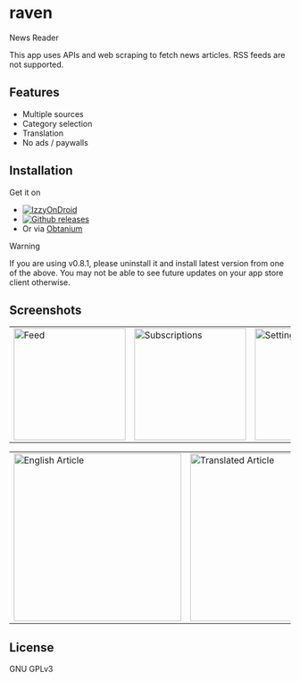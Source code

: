 # raven

News Reader

This app uses APIs and web scraping to fetch news articles. RSS feeds are not supported.

## Features
- Multiple sources
- Category selection
- Translation
- No ads / paywalls


## Installation
Get it on
- [![IzzyOnDroid](https://img.shields.io/endpoint?url=https://apt.izzysoft.de/fdroid/api/v1/shield/kshib.raven)](https://apt.izzysoft.de/fdroid/index/apk/kshib.raven)
- [![Github releases](https://img.shields.io/github/v/release/ksh-b/raven?label=Github)](https://github.com/ksh-b/raven/releases/latest)
- Or via [Obtanium](https://github.com/ImranR98/Obtainium)

> [!WARNING]  
> If you are using v0.8.1, please uninstall it and install latest version from one of the above. You may not be able to see future updates on your app store client otherwise.


## Screenshots
<table>
  <tr>
    <td><a href="https://github.com/ksh-b/raven/blob/master/fastlane/metadata/android/en-US/images/phoneScreenshots/1.png"><img src="https://github.com/ksh-b/raven/blob/master/fastlane/metadata/android/en-US/images/phoneScreenshots/1.png?raw=true" width="200"  alt="Feed"></a></td>
    <td><a href="https://github.com/ksh-b/raven/blob/master/fastlane/metadata/android/en-US/images/phoneScreenshots/2.png"><img src="https://github.com/ksh-b/raven/blob/master/fastlane/metadata/android/en-US/images/phoneScreenshots/2.png?raw=true" width="200"  alt="Subscriptions"></a></td>
    <td><a href="https://github.com/ksh-b/raven/blob/master/fastlane/metadata/android/en-US/images/phoneScreenshots/3.png"><img src="https://github.com/ksh-b/raven/blob/master/fastlane/metadata/android/en-US/images/phoneScreenshots/3.png?raw=true" width="200"  alt="Settings"></a></td>
  </tr>
</table>
<table>
  <tr>
    <td><a href="https://github.com/ksh-b/raven/blob/master/fastlane/metadata/android/en-US/images/phoneScreenshots/4.png"><img src="https://github.com/ksh-b/raven/blob/master/fastlane/metadata/android/en-US/images/phoneScreenshots/4.png?raw=true" width="300"  alt="English Article"></a></td>
    <td><a href="https://github.com/ksh-b/raven/blob/master/fastlane/metadata/android/en-US/images/phoneScreenshots/5.png"><img src="https://github.com/ksh-b/raven/blob/master/fastlane/metadata/android/en-US/images/phoneScreenshots/5.png?raw=true" width="300"  alt="Translated Article"></a></td>
  </tr>
</table>


## License
GNU GPLv3
